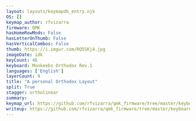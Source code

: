 ```yaml
---
layout: layouts/keymapdb_entry.njk
OS: []
keymap_author: rfvizarra
firmware: QMK
hasHomeRowMods: False
hasLetterOnThumb: False
hasVerticalCombos: False
thumb: https://i.imgur.com/RQ5SKj4.jpg
imageDate: idk
keyCount: 46
keyboard: Monkeebs Orthodox Rev.1
languages: ['English']
layerCount: 9
title: "A personal Orthodox Layout"
split: True
stagger: ortholinear
summary: 
keymap_url: https://github.com/rfvizarra/qmk_firmware/tree/master/keyboards/orthodox/keymaps/rfvizarra
writeup: https://github.com/rfvizarra/qmk_firmware/tree/master/keyboards/orthodox/keymaps/rfvizarra/readme.md
---
```

